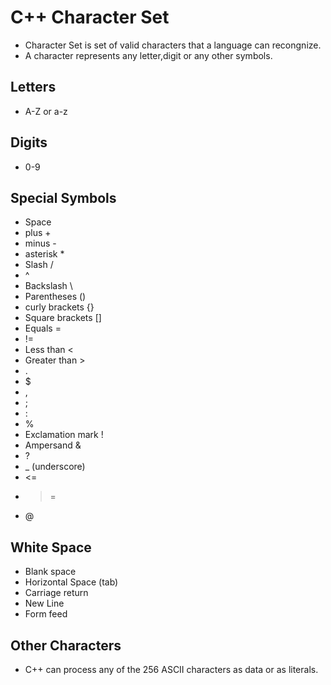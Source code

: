 # C++ Character Set 
 - Character Set is set of valid characters that a language can recongnize.
 - A character represents any letter,digit or any other symbols.

## Letters
 - A-Z or a-z
## Digits
 - 0-9
## Special Symbols
 - Space
 - plus +
 - minus -
 - asterisk  *
 - Slash  /
 - ^
 - Backslash \
 - Parentheses  ()
 - curly brackets {}
 - Square brackets []
 - Equals =
 - !=
 - Less than <
 - Greater than >
 - .
 - $
 - ,
 - ;
 - :
 - %
 - Exclamation mark !
 - Ampersand &
 - ?
 - _ (underscore)
 - <=
 - >=
 - @
## White Space
 - Blank space
 - Horizontal Space (tab)
 - Carriage return
 - New Line
 - Form feed
## Other Characters
 - C++ can process any of the 256 ASCII characters as data or as literals.
